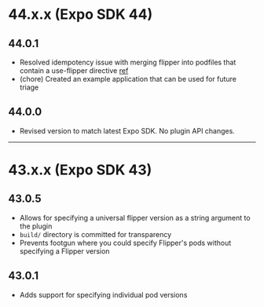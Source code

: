 # 44.x.x (Expo SDK 44)

## 44.0.1

- Resolved idempotency issue with merging flipper into podfiles that contain a use-flipper directive [ref](https://github.com/jakobo/expo-community-flipper/issues/3)
- (chore) Created an example application that can be used for future triage

## 44.0.0

- Revised version to match latest Expo SDK. No plugin API changes.

---

# 43.x.x (Expo SDK 43)

## 43.0.5

- Allows for specifying a universal flipper version as a string argument to the plugin
- `build/` directory is committed for transparency
- Prevents footgun where you could specify Flipper's pods without specifying a Flipper version

## 43.0.1

- Adds support for specifying individual pod versions
